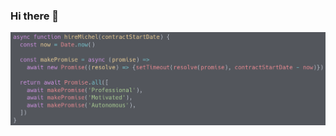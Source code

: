 <!-- ![Cover](https://github.com/moymat/moymat/blob/main/img/cover.png) -->

### Hi there 👋

<img src="https://github.com/moymat/moymat/blob/main/img/cover.png" alt="cover" style="opacity: 0.8;" />
<!--
**moymat/moymat** is a ✨ _special_ ✨ repository because its `README.md` (this file) appears on your GitHub profile.

Here are some ideas to get you started:

- 🔭 I’m currently working on ...
- 🌱 I’m currently learning ...
- 👯 I’m looking to collaborate on ...
- 🤔 I’m looking for help with ...
- 💬 Ask me about ...
- 📫 How to reach me: ...
- 😄 Pronouns: ...
- ⚡ Fun fact: ...
  -->
